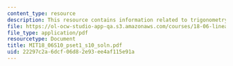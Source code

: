 ```yaml
---
content_type: resource
description: This resource contains information related to trigonometry formulas.
file: https://ol-ocw-studio-app-qa.s3.amazonaws.com/courses/18-06-linear-algebra-spring-2010/22297c2a6dcf06d82e93ee4af115e91a_MIT18_06S10_pset1_s10_soln.pdf
file_type: application/pdf
resourcetype: Document
title: MIT18_06S10_pset1_s10_soln.pdf
uid: 22297c2a-6dcf-06d8-2e93-ee4af115e91a
---
```

